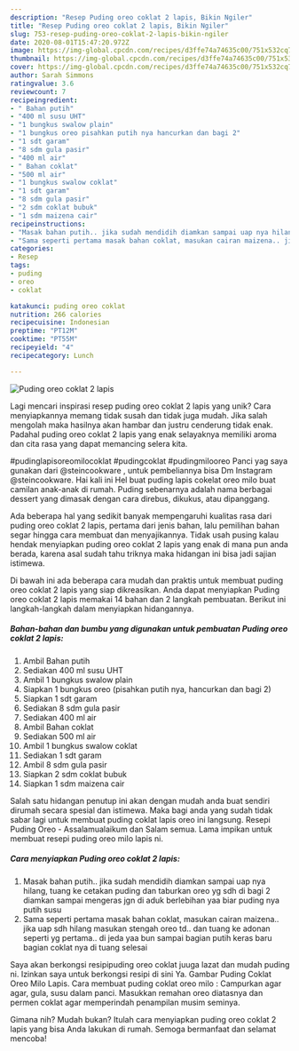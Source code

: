 ```yaml
---
description: "Resep Puding oreo coklat 2 lapis, Bikin Ngiler"
title: "Resep Puding oreo coklat 2 lapis, Bikin Ngiler"
slug: 753-resep-puding-oreo-coklat-2-lapis-bikin-ngiler
date: 2020-08-01T15:47:20.972Z
image: https://img-global.cpcdn.com/recipes/d3ffe74a74635c00/751x532cq70/puding-oreo-coklat-2-lapis-foto-resep-utama.jpg
thumbnail: https://img-global.cpcdn.com/recipes/d3ffe74a74635c00/751x532cq70/puding-oreo-coklat-2-lapis-foto-resep-utama.jpg
cover: https://img-global.cpcdn.com/recipes/d3ffe74a74635c00/751x532cq70/puding-oreo-coklat-2-lapis-foto-resep-utama.jpg
author: Sarah Simmons
ratingvalue: 3.6
reviewcount: 7
recipeingredient:
- " Bahan putih"
- "400 ml susu UHT"
- "1 bungkus swalow plain"
- "1 bungkus oreo pisahkan putih nya hancurkan dan bagi 2"
- "1 sdt garam"
- "8 sdm gula pasir"
- "400 ml air"
- " Bahan coklat"
- "500 ml air"
- "1 bungkus swalow coklat"
- "1 sdt garam"
- "8 sdm gula pasir"
- "2 sdm coklat bubuk"
- "1 sdm maizena cair"
recipeinstructions:
- "Masak bahan putih.. jika sudah mendidih diamkan sampai uap nya hilang, tuang ke cetakan puding dan taburkan oreo yg sdh di bagi 2 diamkan sampai mengeras jgn di aduk berlebihan yaa biar puding nya putih susu"
- "Sama seperti pertama masak bahan coklat, masukan cairan maizena.. jika uap sdh hilang masukan stengah oreo td.. dan tuang ke adonan seperti yg pertama.. di jeda yaa bun sampai bagian putih keras baru bagian coklat nya di tuang selesai"
categories:
- Resep
tags:
- puding
- oreo
- coklat

katakunci: puding oreo coklat 
nutrition: 266 calories
recipecuisine: Indonesian
preptime: "PT12M"
cooktime: "PT55M"
recipeyield: "4"
recipecategory: Lunch

---
```



![Puding oreo coklat 2 lapis](https://img-global.cpcdn.com/recipes/d3ffe74a74635c00/751x532cq70/puding-oreo-coklat-2-lapis-foto-resep-utama.jpg)

Lagi mencari inspirasi resep puding oreo coklat 2 lapis yang unik? Cara menyiapkannya memang tidak susah dan tidak juga mudah. Jika salah mengolah maka hasilnya akan hambar dan justru cenderung tidak enak. Padahal puding oreo coklat 2 lapis yang enak selayaknya memiliki aroma dan cita rasa yang dapat memancing selera kita.

#pudinglapisoreomilocoklat #pudingcoklat #pudingmilooreo Panci yag saya gunakan dari @steincookware , untuk pembeliannya bisa Dm Instagram @steincookware. Hai kali ini Hel buat puding lapis cokelat oreo milo buat camilan anak-anak di rumah. Puding sebenarnya adalah nama berbagai dessert yang dimasak dengan cara direbus, dikukus, atau dipanggang.

Ada beberapa hal yang sedikit banyak mempengaruhi kualitas rasa dari puding oreo coklat 2 lapis, pertama dari jenis bahan, lalu pemilihan bahan segar hingga cara membuat dan menyajikannya. Tidak usah pusing kalau hendak menyiapkan puding oreo coklat 2 lapis yang enak di mana pun anda berada, karena asal sudah tahu triknya maka hidangan ini bisa jadi sajian istimewa.


Di bawah ini ada beberapa cara mudah dan praktis untuk membuat puding oreo coklat 2 lapis yang siap dikreasikan. Anda dapat menyiapkan Puding oreo coklat 2 lapis memakai 14 bahan dan 2 langkah pembuatan. Berikut ini langkah-langkah dalam menyiapkan hidangannya.

<!--inarticleads1-->

##### Bahan-bahan dan bumbu yang digunakan untuk pembuatan Puding oreo coklat 2 lapis:

1. Ambil  Bahan putih
1. Sediakan 400 ml susu UHT
1. Ambil 1 bungkus swalow plain
1. Siapkan 1 bungkus oreo (pisahkan putih nya, hancurkan dan bagi 2)
1. Siapkan 1 sdt garam
1. Sediakan 8 sdm gula pasir
1. Sediakan 400 ml air
1. Ambil  Bahan coklat
1. Sediakan 500 ml air
1. Ambil 1 bungkus swalow coklat
1. Sediakan 1 sdt garam
1. Ambil 8 sdm gula pasir
1. Siapkan 2 sdm coklat bubuk
1. Siapkan 1 sdm maizena cair


Salah satu hidangan penutup ini akan dengan mudah anda buat sendiri dirumah secara spesial dan istimewa. Maka bagi anda yang sudah tidak sabar lagi untuk membuat puding coklat lapis oreo ini langsung. Resepi Puding Oreo - Assalamualaikum dan Salam semua. Lama impikan untuk membuat resepi puding oreo milo lapis ni. 

<!--inarticleads2-->

##### Cara menyiapkan Puding oreo coklat 2 lapis:

1. Masak bahan putih.. jika sudah mendidih diamkan sampai uap nya hilang, tuang ke cetakan puding dan taburkan oreo yg sdh di bagi 2 diamkan sampai mengeras jgn di aduk berlebihan yaa biar puding nya putih susu
1. Sama seperti pertama masak bahan coklat, masukan cairan maizena.. jika uap sdh hilang masukan stengah oreo td.. dan tuang ke adonan seperti yg pertama.. di jeda yaa bun sampai bagian putih keras baru bagian coklat nya di tuang selesai


Saya akan berkongsi resipipuding oreo coklat juuga lazat dan mudah puding ni. Izinkan saya untuk berkongsi resipi di sini Ya. Gambar Puding Coklat Oreo Milo Lapis. Cara membuat puding coklat oreo milo : Campurkan agar agar, gula, susu dalam panci. Masukkan remahan oreo diatasnya dan permen coklat agar memperindah penampilan musim seminya. 

Gimana nih? Mudah bukan? Itulah cara menyiapkan puding oreo coklat 2 lapis yang bisa Anda lakukan di rumah. Semoga bermanfaat dan selamat mencoba!
